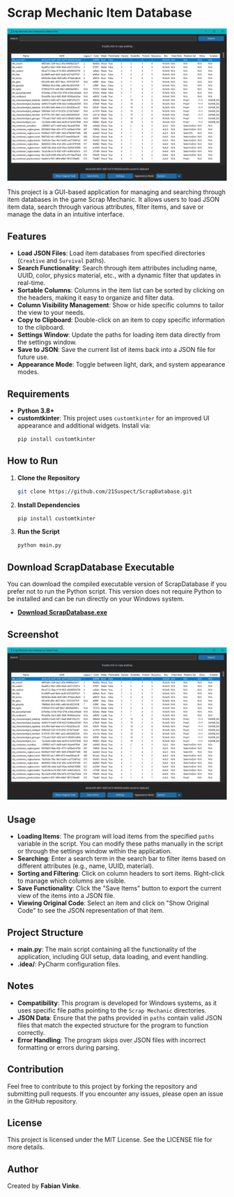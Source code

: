 # Scrap Mechanic Item Database

![Screenshot](https://github.com/21Suspect/ScrapDatabase/raw/main/ScrapDatabase.jpg)

This project is a GUI-based application for managing and searching through item databases in the game Scrap Mechanic. It allows users to load JSON item data, search through various attributes, filter items, and save or manage the data in an intuitive interface.

## Features
- **Load JSON Files**: Load item databases from specified directories (`Creative` and `Survival` paths).
- **Search Functionality**: Search through item attributes including name, UUID, color, physics material, etc., with a dynamic filter that updates in real-time.
- **Sortable Columns**: Columns in the item list can be sorted by clicking on the headers, making it easy to organize and filter data.
- **Column Visibility Management**: Show or hide specific columns to tailor the view to your needs.
- **Copy to Clipboard**: Double-click on an item to copy specific information to the clipboard.
- **Settings Window**: Update the paths for loading item data directly from the settings window.
- **Save to JSON**: Save the current list of items back into a JSON file for future use.
- **Appearance Mode**: Toggle between light, dark, and system appearance modes.

## Requirements
- **Python 3.8+**
- **customtkinter**: This project uses `customtkinter` for an improved UI appearance and additional widgets. Install via:
  ```sh
  pip install customtkinter
  ```

## How to Run
1. **Clone the Repository**
   ```sh
   git clone https://github.com/21Suspect/ScrapDatabase.git
   ```
2. **Install Dependencies**
   ```sh
   pip install customtkinter
   ```
3. **Run the Script**
   ```sh
   python main.py
   ```

## Download ScrapDatabase Executable

You can download the compiled executable version of ScrapDatabase if you prefer not to run the Python script. This version does not require Python to be installed and can be run directly on your Windows system.

- **[Download ScrapDatabase.exe](https://github.com/21Suspect/ScrapDatabase/releases/download/v1.0/ScrapDatabase.exe)**

## Screenshot

![Screenshot](https://github.com/21Suspect/ScrapDatabase/raw/main/ScrapDatabase.jpg)

## Usage
- **Loading Items**: The program will load items from the specified `paths` variable in the script. You can modify these paths manually in the script or through the settings window within the application.
- **Searching**: Enter a search term in the search bar to filter items based on different attributes (e.g., name, UUID, material).
- **Sorting and Filtering**: Click on column headers to sort items. Right-click to manage which columns are visible.
- **Save Functionality**: Click the "Save Items" button to export the current view of the items into a JSON file.
- **Viewing Original Code**: Select an item and click on "Show Original Code" to see the JSON representation of that item.

## Project Structure
- **main.py**: The main script containing all the functionality of the application, including GUI setup, data loading, and event handling.
- **.idea/**: PyCharm configuration files.

## Notes
- **Compatibility**: This program is developed for Windows systems, as it uses specific file paths pointing to the `Scrap Mechanic` directories.
- **JSON Data**: Ensure that the paths provided in `paths` contain valid JSON files that match the expected structure for the program to function correctly.
- **Error Handling**: The program skips over JSON files with incorrect formatting or errors during parsing.

## Contribution
Feel free to contribute to this project by forking the repository and submitting pull requests. If you encounter any issues, please open an issue in the GitHub repository.

## License
This project is licensed under the MIT License. See the LICENSE file for more details.

## Author
Created by **Fabian Vinke**.

